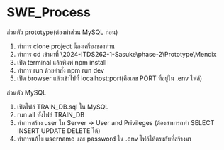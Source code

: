 # SWE_Process
ส่วนตัว prototype(ต้องทำส่วน MySQL ก่อน)
1. ทำการ clone project นี้ลงเครื่องของท่าน
2. ทำการ cd เข้ามาที่ \2024-ITDS262-1-Sasuke\phase-2\Prototype\Mendix
3. เปิด terminal แล้วพิมพ์ npm install
4. ทำการ run ด้วยคำสั่ง npm run dev
5. เปิด browser แล้วเข้าไปที่ localhost:port(คือเลข PORT ที่อยู่ใน .env ไฟล์)

ส่วนตัว MySQL
1. เปิดไฟล์ TRAIN_DB.sql ใน MySQL
2. run all ทั้งไฟล์ TRAIN_DB
3. ทำการสร้าง user ใน Server -> User and Privileges (ต้องสามารถทำ SELECT INSERT UPDATE DELETE ได้)
4. ทำการแก้ไข username และ password ใน .env ไฟล์ให้ตรงกับที่สร้างมา
